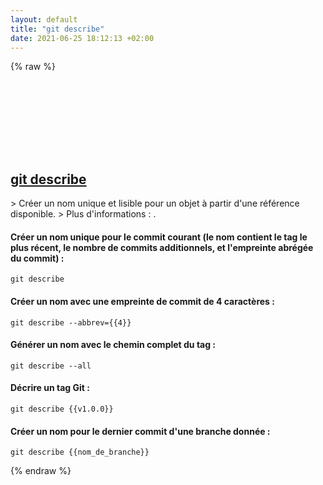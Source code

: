 ```yaml
---
layout: default
title: "git describe"
date: 2021-06-25 18:12:13 +02:00
---
```

{% raw %}
<h2 id="git-describe">
  <a href="/fr/common/git-describe.html">git describe</a> <a href="#git-describe"><svg class="icon">
    <use href="/assets/images/unicode_sprite.svg#link" />
  </svg></a>
</h2>
> Créer un nom unique et lisible pour un objet à partir d'une référence disponible.
> Plus d'informations : <https://git-scm.com/docs/git-describe>.

#### Créer un nom unique pour le commit courant (le nom contient le tag le plus récent, le nombre de commits additionnels, et l'empreinte abrégée du commit) :
```shell
git describe
```
#### Créer un nom avec une empreinte de commit de 4 caractères :
```shell
git describe --abbrev={{4}}
```
#### Générer un nom avec le chemin complet du tag :
```shell
git describe --all
```
#### Décrire un tag Git :
```shell
git describe {{v1.0.0}}
```
#### Créer un nom pour le dernier commit d'une branche donnée :
```shell
git describe {{nom_de_branche}}
```
{% endraw %}